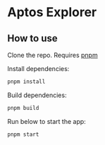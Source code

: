 # Aptos Explorer

## How to use

Clone the repo. Requires [pnpm](https://pnpm.io/installation)


Install dependencies:
```sh
pnpm install
```

Build dependencies:
```sh
pnpm build
```

Run below to start the app:

```sh
pnpm start
```
